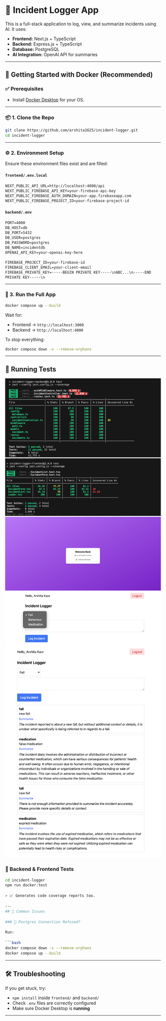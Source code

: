 # 🚀 Incident Logger App

This is a full-stack application to log, view, and summarize incidents using AI. It uses:

- **Frontend:** Next.js + TypeScript  
- **Backend:** Express.js + TypeScript  
- **Database:** PostgreSQL  
- **AI Integration:** OpenAI API for summaries  

---

## 🐳 Getting Started with Docker (Recommended)

### ✅ Prerequisites

- Install [Docker Desktop](https://www.docker.com/products/docker-desktop/) for your OS.

---

### 📦 1. Clone the Repo

```bash
git clone https://github.com/arshita1625/incident-logger.git
cd incident-logger
```

---

### ⚙️ 2. Environment Setup

Ensure these environment files exist and are filled:

#### `frontend/.env.local`

```env
NEXT_PUBLIC_API_URL=http://localhost:4000/api
NEXT_PUBLIC_FIREBASE_API_KEY=your-firebase-api-key
NEXT_PUBLIC_FIREBASE_AUTH_DOMAIN=your-app.firebaseapp.com
NEXT_PUBLIC_FIREBASE_PROJECT_ID=your-firebase-project-id

```

#### `backend/.env`

```env
PORT=4000
DB_HOST=db
DB_PORT=5432
DB_USER=postgres
DB_PASSWORD=postgres
DB_NAME=incidentdb
OPENAI_API_KEY=your-openai-key-here

FIREBASE_PROJECT_ID=your-firebase-id
FIREBASE_CLIENT_EMAIL=your-client-email
FIREBASE_PRIVATE_KEY=-----BEGIN PRIVATE KEY-----\nABC...\n-----END PRIVATE KEY-----\n
```

---

### 🐋 3. Run the Full App

```bash
docker compose up --build
```

Wait for:

- Frontend → `http://localhost:3000`
- Backend → `http://localhost:4000`

To stop everything:

```bash
docker compose down -v --remove-orphans
```

---

## 🧪 Running Tests
![backend](./assets/backend.png)
![frontend](./assets/frontend.png)
![UI](./assets/Login.png)
![UI](./assets/Logger.png)
![UI](./assets/List.png)
### 📁 Backend & Frontend Tests

```bash
cd incident-logger
npm run docker:test

> 📈 Generates code coverage reports too.

---
## 💬 Common Issues

### 🐘 Postgres Connection Refused?

Run:

```bash
docker compose down -v --remove-orphans
docker compose up --build
```

---

## 🛠 Troubleshooting

If you get stuck, try:

- `npm install` inside `frontend/` and `backend/`
- Check `.env` files are correctly configured
- Make sure Docker Desktop is **running**

---
